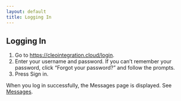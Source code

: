 ```yaml
---
layout: default
title: Logging In
---
```

## Logging In

1. Go to https://cleointegration.cloud/login.
2. Enter your username and password. If you can’t remember your password, click “Forgot your password?” and follow the prompts.
3. Press Sign in.

 When you log in successfully, the Messages page is displayed. See [Messages](Messages.html).
